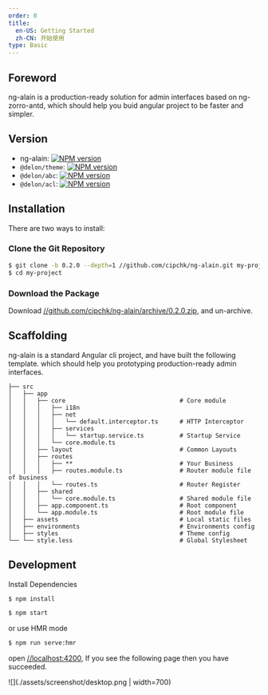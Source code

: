 ```yaml
---
order: 0
title:
  en-US: Getting Started
  zh-CN: 开始使用
type: Basic
---
```


## Foreword

ng-alain is a production-ready solution for admin interfaces based on ng-zorro-antd, which should help you buid angular project to be faster and simpler.

## Version

- ng-alain: [![NPM version](//img.shields.io/npm/v/ng-alain.svg)](//www.npmjs.com/package/ng-alain)
- `@delon/theme`: [![NPM version](//img.shields.io/npm/v/@delon/theme.svg)](//www.npmjs.com/package/@delon/theme)
- `@delon/abc`: [![NPM version](//img.shields.io/npm/v/@delon/abc.svg)](//www.npmjs.com/package/@delon/abc)
- `@delon/acl`: [![NPM version](//img.shields.io/npm/v/@delon/acl.svg)](//www.npmjs.com/package/@delon/acl)

## Installation

There are two ways to install:

### Clone the Git Repository

```bash
$ git clone -b 0.2.0 --depth=1 //github.com/cipchk/ng-alain.git my-project
$ cd my-project
```

### Download the Package

Download [//github.com/cipchk/ng-alain/archive/0.2.0.zip](//github.com/cipchk/ng-alain/archive/0.2.0.zip), and un-archive.

## Scaffolding

ng-alain is a standard Angular cli project, and have built the following template. which should help you prototyping production-ready admin interfaces.

```
├── src
│   ├── app
│   │   ├── core                                # Core module
│   │   │   ├── i18n
│   │   │   ├── net
│   │   │   │   └── default.interceptor.ts      # HTTP Interceptor
│   │   │   ├── services
│   │   │   │   └── startup.service.ts          # Startup Service
│   │   │   └── core.module.ts
│   │   ├── layout                              # Common Layouts
│   │   ├── routes
│   │   │   ├── **                              # Your Business
│   │   │   ├── routes.module.ts                # Router module file of business
│   │   │   └── routes.ts                       # Router Register
│   │   ├── shared
│   │   │   └── core.module.ts                  # Shared module file
│   │   ├── app.component.ts                    # Root component
│   │   └── app.module.ts                       # Root module file
│   ├── assets                                  # Local static files
│   ├── environments                            # Environments config
│   ├── styles                                  # Theme config
└── └── style.less                              # Global Stylesheet
```

## Development

Install Dependencies

```bash
$ npm install
```

```bash
$ npm start
```

or use HMR mode

```bash
$ npm run serve:hmr
```

open [//localhost:4200](//localhost:4200), If you see the following page then you have succeeded.

![](./assets/screenshot/desktop.png | width=700)
